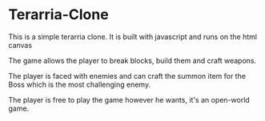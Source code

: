 # Terarria-Clone
This is a simple terarria clone. It is built with javascript and runs on the html canvas

The game allows the player to break blocks, build them and craft weapons.

The player is faced with enemies and can craft the summon item for the Boss which is the most challenging enemy. 

The player is free to play the game however he wants, it's an open-world game.
